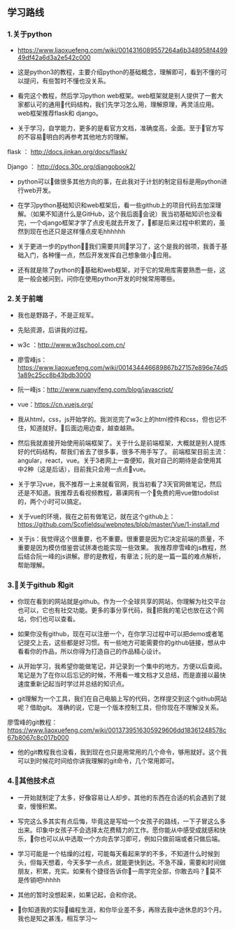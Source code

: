 ## 学习路线

### 1.关于python

- https://www.liaoxuefeng.com/wiki/0014316089557264a6b348958f449949df42a6d3a2e542c000

- 这是python3的教程，主要介绍python的基础概念，理解即可，看到不懂的可以提问，有些暂时不懂也没关系。

- 看完这个教程，然后学习python web框架。web框架就是别人提供了一套大家都认可的通用代码结构，我们先学习怎么用，理解原理，再灵活应用。web框架推荐flask和 django。

- 关于学习，自学能力，更多的是看官方文档，准确度高，全面。至于官方写的不容易明白的再参考其他地方的理解。

flask  ： http://docs.jinkan.org/docs/flask/

Django ：  http://docs.30c.org/djangobook2/


- python可以做很多其他方向的事，在此我对于计划的制定目标是用python进行web开发。

- 在学习python基础知识和web框架后，看一些github上的项目代码去加深理解。（如果不知道什么是GitHub，这个我后面会说）我当初基础知识也没看完，一个django框架才学了点皮毛就去开发了，都是后来过程中积累的，虽然到现在也还只是这样懂点皮毛hhhhhh

- 关于更进一步的python，我们需要共同学习了，这个是我的弱项，我善于基础入门，各种懂一点，然后开发发挥自己想象做小应用。 

- 还有就是除了python的基础和web框架，对于它的常用库需要熟悉一些，这是一般会被问到，问你在使用python开发的时候常用哪些。


### 2.关于前端

- 我也是野路子，不是正规军。

- 先贴资源，后讲我的过程。

- w3c  ：http://www.w3school.com.cn/

- 廖雪峰js： https://www.liaoxuefeng.com/wiki/001434446689867b27157e896e74d51a89c25cc8b43bdb3000

- 阮一峰js：http://www.ruanyifeng.com/blog/javascript/

- vue：https://cn.vuejs.org/

- 我从html，css，js开始学的。我浏览完了w3c上的html控件和css，但也记不住，知道就好。后面边用边查，越查越熟。

- 然后我就直接开始使用前端框架了。关于什么是前端框架，大概就是别人提炼好的代码结构，帮我们省去了很多事，很多不用手写了。 前端框架目前主流：angular，react，vue。关于3者网上一查便知，我对自己的期待是会使用其中2种（这是后话），目前我只会用一点点vue。

- 关于学习vue，我不推荐一上来就看官网，我当初看了3天官网做笔记，然后还是不知道。我推荐去看视频教程，慕课网有一个免费的用vue做todolist的，两个小时可以搞定。

- 关于vue的环境，我在之前有做笔记，就在这个github上：
  https://github.com/Scofieldsu/webnotes/blob/master/Vue/1-install.md

- 关于js：我觉得这个很重要，也不重要。很重要是因为它决定前端的质量，不重要是因为模仿借鉴尝试拼凑也能实现一些效果。 我推荐廖雪峰的js教程，然后结合阮一峰的js讲解。廖的是教程，有章法；阮的是一篇一篇的难点解析，帮助理解。

### 3.关于github 和git

 - 你现在看到的网站就是github。作为一个全球共享的网站，你理解为社交平台也可以，它也有社交功能。更多的事分享代码，我把我的笔记也放在这个网站，你们也可以查看。

 - 如果你没有github，现在可以注册一个，在你学习过程中可以把demo或者笔记提交上去，这些都是好习惯。有一些地方可能需要你的github链接，想从中看看你的作品，所以你得为打造自己的作品精心设计。

 - 从开始学习，我希望你能做笔记，并记录到一个集中的地方。方便以后查阅。笔记是为了在你以后忘记的时候，不用看一堆文档才又总结，而是直接以最快速度重新记起当时学过并总结的知识点。 

 - git理解为一个工具，我们在自己电脑上写的代码，怎样提交到这个github网站呢？借助git。 准确的说，它是一个版本控制工具，但你现在不理解没关系。

 廖雪峰的git教程： https://www.liaoxuefeng.com/wiki/0013739516305929606dd18361248578c67b8067c8c017b000

 - 他的git教程我也没看，我到现在也只是用常用的几个命令，够用就好。这个我可以到时候花时间给你讲我理解的git命令，几个常用即可。


 ### 4.其他技术点

- 一开始就制定了太多，好像容易让人却步。其他的东西在合适的机会遇到了就查，慢慢积累。

- 写完这么多其实有点后悔，毕竟这是写给一个女孩子的路线，一下子冒这么多出来。印象中女孩子不会选择太花费精力的工作。愿你能从中感受成就感和快乐，你也可以从中选取一个方向去学习即可，例如只做前端或者只做后端。

- 学习可能是一个枯燥的过程，可能每天看起来学的不多，不知道什么时候到头，但每天想着，今天多学一点点，就能更快到达。不急不躁，需要和时间做朋友，积累，充实。如果有个捷径告诉你一周学完全部，你敢去吗？莫不是传销吧hhhhh

- 其他的暂时没想起来，如果记起，会和你说。

- 你知道我的实际编程生涯，和你毕业差不多，再除去我中途休息的3个月。我也是知之甚浅，相互学习～